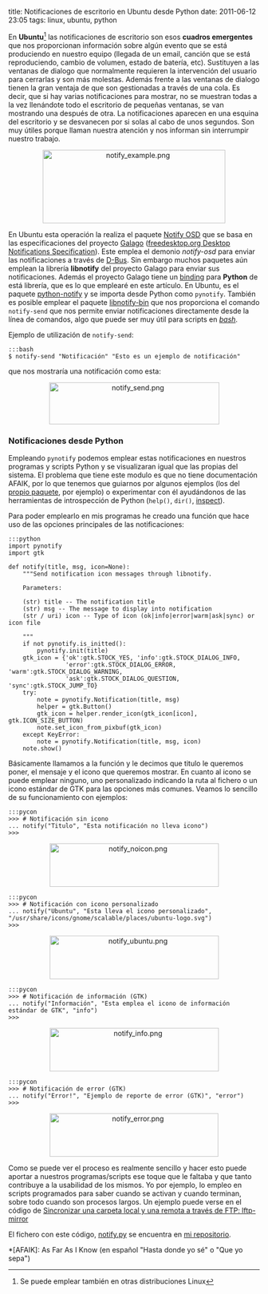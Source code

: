 title: Notificaciones de escritorio en Ubuntu desde Python
date: 2011-06-12 23:05
tags: linux, ubuntu, python


En **Ubuntu**[^1] las notificaciones de escritorio son esos **cuadros
emergentes** que nos proporcionan información sobre algún evento que se está
produciendo en nuestro equipo (llegada de un email, canción que se está
reproduciendo, cambio de volumen, estado de batería, etc). Sustituyen a las
ventanas de dialogo que normalmente requieren la intervención del usuario para
cerrarlas y son más molestas. Además frente a las ventanas de dialogo tienen la
gran ventaja de que son gestionadas a través de una cola. Es decir, que si hay
varias notificaciones para mostrar, no se muestran todas a la vez llenándote
todo el escritorio de pequeñas ventanas, se van mostrando una después de otra.
La notificaciones aparecen en una esquina del escritorio y se desvanecen por si
solas al cabo de unos segundos. Son muy útiles porque llaman nuestra atención y
nos informan sin interrumpir nuestro trabajo.

  [^1]: Se puede emplear también en otras distribuciones Linux

<p style="text-align:center;"><img src="pictures/notify_example.png" width="366"
 height="147" alt="notify_example.png" title="Ejemplo de notificación"/></p>

En Ubuntu esta operación la realiza el paquete [Notify OSD][0] que se basa en
las especificaciones del proyecto [Galago][1] ([freedesktop.org Desktop
Notifications Specification][3]). Este emplea el demonio _notify-osd_ para
enviar las notificaciones a través de [D-Bus][4]. Sin embargo muchos paquetes
aún emplean la librería **libnotify** del proyecto Galago para enviar sus
notificaciones. Además el proyecto Galago tiene un [binding][5] para **Python**
de está librería, que es lo que emplearé en este artículo. En Ubuntu, es el
paquete [python-notify][6] y se importa desde Python como `pynotify`. También
es posible emplear el paquete [libnotify-bin][7] que nos proporciona el comando
`notify-send` que nos permite enviar notificaciones directamente desde la línea
de comandos, algo que puede ser muy útil para scripts en [*bash*][bash].

  [0]: https://launchpad.net/notify-osd
  [1]: http://www.galago-project.org/about.php
  [3]: http://www.galago-project.org/specs/notification/0.9/
  [4]: http://www.freedesktop.org/wiki/Software/dbus
  [5]: http://es.wikipedia.org/wiki/Binding
  [6]: http://packages.ubuntu.com/es/natty/i386/python-notify
  [7]: http://packages.ubuntu.com/natty/libnotify-bin
  [bash]: http://es.wikipedia.org/wiki/Bash

Ejemplo de utilización de `notify-send`:

    :::bash
    $ notify-send "Notificación" "Esto es un ejemplo de notificación"


que nos mostraría una notificación como esta:

<p style="text-align:center;"><img src="pictures/notify_send.png" width="341"
height="84" alt="notify_send.png" /></p>

### Notificaciones desde Python ###

Empleando `pynotify` podemos emplear estas notificaciones en nuestros programas
y scripts Python y se visualizaran igual que las propias del sistema. El
problema que tiene este modulo es que no tiene documentación AFAIK, por lo que
tenemos que guiarnos por algunos ejemplos (los del [propio paquete][8], por
ejemplo) o experimentar con él ayudándonos de las herramientas de introspección
de Python (`help()`, `dir()`, [inspect][9]).

   [8]: http://www.galago-project.org/downloads.php
   [9]: http://docs.python.org/library/inspect.html

Para poder emplearlo en mis programas he creado una función que hace uso de las
opciones principales de las notificaciones:

    :::python
    import pynotify
    import gtk

    def notify(title, msg, icon=None):
        """Send notification icon messages through libnotify.

        Parameters:

        (str) title -- The notification title
        (str) msg -- The message to display into notification
        (str / uri) icon -- Type of icon (ok|info|error|warm|ask|sync) or icon file

        """
        if not pynotify.is_initted():
            pynotify.init(title)
        gtk_icon = {'ok':gtk.STOCK_YES, 'info':gtk.STOCK_DIALOG_INFO,
                    'error':gtk.STOCK_DIALOG_ERROR, 'warm':gtk.STOCK_DIALOG_WARNING,
                    'ask':gtk.STOCK_DIALOG_QUESTION, 'sync':gtk.STOCK_JUMP_TO}
        try:
            note = pynotify.Notification(title, msg)
            helper = gtk.Button()
            gtk_icon = helper.render_icon(gtk_icon[icon], gtk.ICON_SIZE_BUTTON)
            note.set_icon_from_pixbuf(gtk_icon)
        except KeyError:
            note = pynotify.Notification(title, msg, icon)
        note.show()


Básicamente llamamos a la función y le decimos que titulo le queremos poner, el
mensaje y el icono que queremos mostrar. En cuanto al icono se puede emplear
ninguno, uno personalizado indicando la ruta al fichero o un icono estándar de
GTK para las opciones más comunes. Veamos lo sencillo de su funcionamiento con
ejemplos:

    :::pycon
    >>> # Notificación sin icono
    ... notify("Titulo", "Esta notificación no lleva icono")
    >>>


<p style="text-align:center;"><img src="pictures/notify_noicon.png" width="339"
height="87" alt="notify_noicon.png" /></p>

    :::pycon
    >>> # Notificación con icono personalizado
    ... notify("Ubuntu", "Esta lleva el icono personalizado",
    "/usr/share/icons/gnome/scalable/places/ubuntu-logo.svg")
    >>>


<p style="text-align:center;"><img src="pictures/notify_ubuntu.png" width="339"
height="87" alt="notify_ubuntu.png" /></p>

    :::pycon
    >>> # Notificación de información (GTK)
    ... notify("Información", "Esta emplea el icono de información estándar de GTK", "info")
    >>>


<p style="text-align:center;"><img src="pictures/notify_info.png" width="339"
height="87" alt="notify_info.png" /></p>

    :::pycon
    >>> # Notificación de error (GTK)
    ... notify("Error!", "Ejemplo de reporte de error (GTK)", "error")
    >>>


<p style="text-align:center;"><img src="pictures/notify_error.png" width="338"
height="87" alt="notify_error.png" /></p>

Como se puede ver el proceso es realmente sencillo y hacer esto puede aportar a
nuestros programas/scripts ese toque que le faltaba y que tanto contribuye a la
usabilidad de los mismos. Yo por ejemplo, lo empleo en scripts programados para
saber cuando se activan y cuando terminan, sobre todo cuando son procesos
largos. Un ejemplo puede verse en el código de [Sincronizar una carpeta local y
una remota a través de FTP: lftp-mirror][10]

  [10]:/sincronizar-una-carpeta-local-y-una-remota-a-traves-de-ftp-lftp-mirror.html

El fichero con este código, [notify.py][file] se encuentra en
[mi repositorio][repo].

  [file]: https://bitbucket.org/joedicastro/python-recipes/src/tip/src/notify.py
  [repo]: https://bitbucket.org/joedicastro/python-recipes

*[AFAIK]: As Far As I Know (en español "Hasta donde yo sé" o "Que yo sepa")

